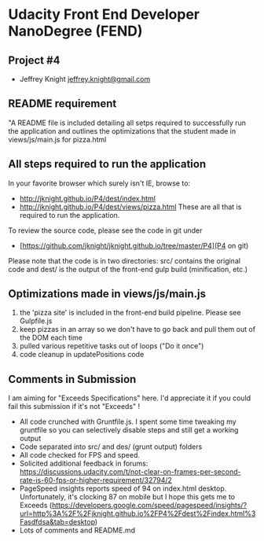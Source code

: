 
Udacity Front End Developer NanoDegree (FEND)
===

Project #4
---

- Jeffrey Knight <jeffrey.knight@gmail.com>

README requirement
---
"A README file is included detailing all setps required to 
successfully run the application and outlines the optimizations that the student
made in views/js/main.js for pizza.html

All steps required to run the application
---
In your favorite browser which surely isn't IE, browse to:
- http://jknight.github.io/P4/dest/index.html
- http://jknight.github.io/P4/dest/views/pizza.html
These are all that is required to run the application.

To review the source code, please see the code in git under 
- [https://github.com/jknight/jknight.github.io/tree/master/P4](P4 on git)

Please note that the code is in two directories: src/ contains the original code and dest/ is the output
of the front-end gulp build (minification, etc.)

Optimizations made in views/js/main.js
---
1) the 'pizza site' is included in the front-end build pipeline. Please see Gulpfile.js
2) keep pizzas in an array so we don't have to go back and pull them out of the DOM each time
3) pulled various repetitive tasks out of loops ("Do it once")
4) code cleanup in updatePositions code

Comments in Submission
---
I am aiming for "Exceeds Specifications" here. I'd appreciate it if you could fail this submission if it's not "Exceeds" !

- All code crunched with Gruntfile.js. I spent some time tweaking my gruntfile so you can selectively disable steps and still get a working output
- Code separated into src/ and des/ (grunt output) folders
- All code checked for FPS and speed. 
- Solicited additional feedback in forums: https://discussions.udacity.com/t/not-clear-on-frames-per-second-rate-is-60-fps-or-higher-requirement/32794/2
- PageSpeed insights reports speed of 94 on index.html desktop. Unfortunately, it's clocking 87 on mobile but I hope this gets me to Exceeds (https://developers.google.com/speed/pagespeed/insights/?url=http%3A%2F%2Fjknight.github.io%2FP4%2Fdest%2Findex.html%3Fasdfdsa&tab=desktop)
- Lots of comments and README.md

